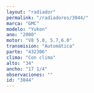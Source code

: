 ```yaml
---
layout: "radiador"
permalink: "/radiadores/3044/"
marca: "GMC"
modelo: "Yukon"
ano: "2000"
motor: "V8 5.0, 5.7,6.0"
transmision: "Automática"
parte: "432306"
clima: "Con clima"
alto: "34"
ancho: "17 1/4"
observaciones: ""
id: "3044"
---
```


